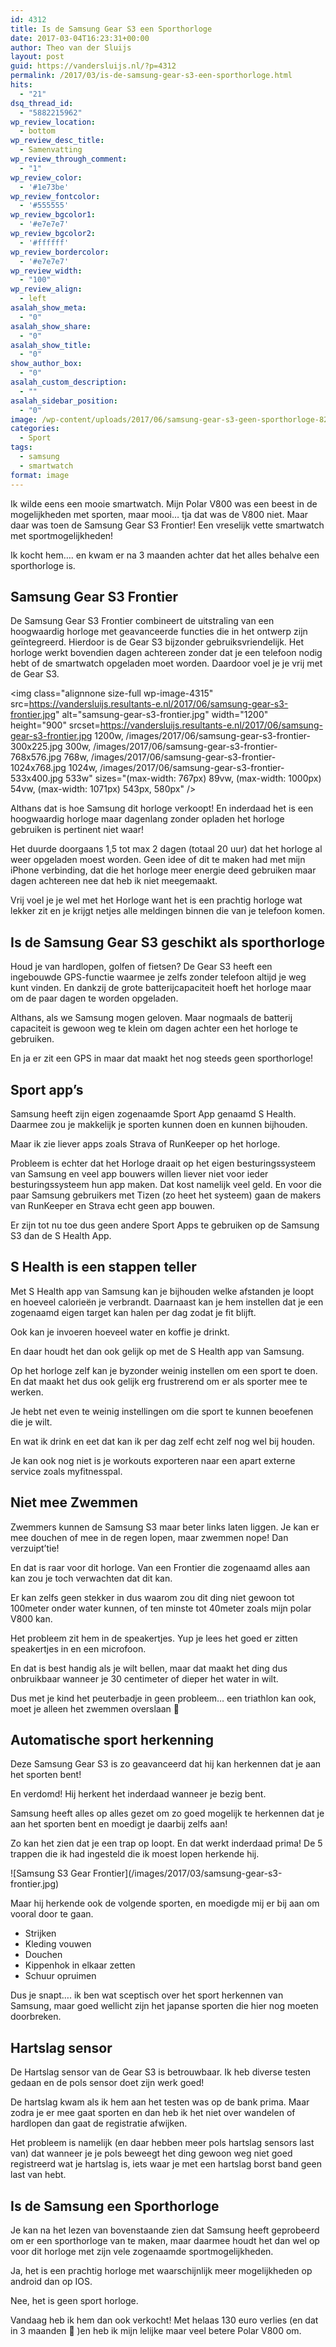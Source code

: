 ```yaml
---
id: 4312
title: Is de Samsung Gear S3 een Sporthorloge
date: 2017-03-04T16:23:31+00:00
author: Theo van der Sluijs
layout: post
guid: https://vandersluijs.nl/?p=4312
permalink: /2017/03/is-de-samsung-gear-s3-een-sporthorloge.html
hits:
  - "21"
dsq_thread_id:
  - "5882215962"
wp_review_location:
  - bottom
wp_review_desc_title:
  - Samenvatting
wp_review_through_comment:
  - "1"
wp_review_color:
  - '#1e73be'
wp_review_fontcolor:
  - '#555555'
wp_review_bgcolor1:
  - '#e7e7e7'
wp_review_bgcolor2:
  - '#ffffff'
wp_review_bordercolor:
  - '#e7e7e7'
wp_review_width:
  - "100"
wp_review_align:
  - left
asalah_show_meta:
  - "0"
asalah_show_share:
  - "0"
asalah_show_title:
  - "0"
show_author_box:
  - "0"
asalah_custom_description:
  - ""
asalah_sidebar_position:
  - "0"
image: /wp-content/uploads/2017/06/samsung-gear-s3-geen-sporthorloge-825x510.jpg
categories:
  - Sport
tags:
  - samsung
  - smartwatch
format: image
---
```

Ik wilde eens een mooie smartwatch. Mijn Polar V800 was een beest in de mogelijkheden met sporten, maar mooi&#8230; tja dat was de V800 niet. Maar daar was toen de Samsung Gear S3 Frontier! Een vreselijk vette smartwatch met sportmogelijkheden!

Ik kocht hem&#8230;. en kwam er na 3 maanden achter dat het alles behalve een sporthorloge is.

## Samsung Gear S3 Frontier

De Samsung Gear S3 Frontier combineert de uitstraling van een hoogwaardig horloge met geavanceerde functies die in het ontwerp zijn geïntegreerd. Hierdoor is de Gear S3 bijzonder gebruiksvriendelijk. Het horloge werkt bovendien dagen achtereen zonder dat je een telefoon nodig hebt of de smartwatch opgeladen moet worden. Daardoor voel je je vrij met de Gear S3.

<img class="alignnone size-full wp-image-4315" src=https://vandersluijs.resultants-e.nl/2017/06/samsung-gear-s3-frontier.jpg" alt="samsung-gear-s3-frontier.jpg" width="1200" height="900" srcset=https://vandersluijs.resultants-e.nl/2017/06/samsung-gear-s3-frontier.jpg 1200w, /images/2017/06/samsung-gear-s3-frontier-300x225.jpg 300w, /images/2017/06/samsung-gear-s3-frontier-768x576.jpg 768w, /images/2017/06/samsung-gear-s3-frontier-1024x768.jpg 1024w, /images/2017/06/samsung-gear-s3-frontier-533x400.jpg 533w" sizes="(max-width: 767px) 89vw, (max-width: 1000px) 54vw, (max-width: 1071px) 543px, 580px" />

Althans dat is hoe Samsung dit horloge verkoopt! En inderdaad het is een hoogwaardig horloge maar dagenlang zonder opladen het horloge gebruiken is pertinent niet waar!

Het duurde doorgaans 1,5 tot max 2 dagen (totaal 20 uur) dat het horloge al weer opgeladen moest worden. Geen idee of dit te maken had met mijn iPhone verbinding, dat die het horloge meer energie deed gebruiken maar dagen achtereen nee dat heb ik niet meegemaakt.

Vrij voel je je wel met het Horloge want het is een prachtig horloge wat lekker zit en je krijgt netjes alle meldingen binnen die van je telefoon komen.

## Is de Samsung Gear S3 geschikt als sporthorloge

Houd je van hardlopen, golfen of fietsen? De Gear S3 heeft een ingebouwde GPS-functie waarmee je zelfs zonder telefoon altijd je weg kunt vinden. En dankzij de grote batterijcapaciteit hoeft het horloge maar om de paar dagen te worden opgeladen.

Althans, als we Samsung mogen geloven. Maar nogmaals de batterij capaciteit is gewoon weg te klein om dagen achter een het horloge te gebruiken.

En ja er zit een GPS in maar dat maakt het nog steeds geen sporthorloge!

## Sport app&#8217;s

Samsung heeft zijn eigen zogenaamde Sport App genaamd S Health. Daarmee zou je makkelijk je sporten kunnen doen en kunnen bijhouden.

Maar ik zie liever apps zoals Strava of RunKeeper op het horloge.

Probleem is echter dat het Horloge draait op het eigen besturingssysteem van Samsung en veel app bouwers willen liever niet voor ieder besturingssysteem hun app maken. Dat kost namelijk veel geld. En voor die paar Samsung gebruikers met Tizen (zo heet het systeem) gaan de makers van RunKeeper en Strava echt geen app bouwen.

Er zijn tot nu toe dus geen andere Sport Apps te gebruiken op de Samsung S3 dan de S Health App.

## S Health is een stappen teller

Met S Health app van Samsung kan je bijhouden welke afstanden je loopt en hoeveel calorieën je verbrandt. Daarnaast kan je hem instellen dat je een zogenaamd eigen target kan halen per dag zodat je fit blijft.

Ook kan je invoeren hoeveel water en koffie je drinkt.

En daar houdt het dan ook gelijk op met de S Health app van Samsung.

Op het horloge zelf kan je byzonder weinig instellen om een sport te doen. En dat maakt het dus ook gelijk erg frustrerend om er als sporter mee te werken.

Je hebt net even te weinig instellingen om die sport te kunnen beoefenen die je wilt.

En wat ik drink en eet dat kan ik per dag zelf echt zelf nog wel bij houden.

Je kan ook nog niet is je workouts exporteren naar een apart externe service zoals myfitnesspal.

## Niet mee Zwemmen

Zwemmers kunnen de Samsung S3 maar beter links laten liggen. Je kan er mee douchen of mee in de regen lopen, maar zwemmen nope! Dan verzuipt&#8217;tie!

En dat is raar voor dit horloge. Van een Frontier die zogenaamd alles aan kan zou je toch verwachten dat dit kan.

Er kan zelfs geen stekker in dus waarom zou dit ding niet gewoon tot 100meter onder water kunnen, of ten minste tot 40meter zoals mijn polar V800 kan.

Het probleem zit hem in de speakertjes. Yup je lees het goed er zitten speakertjes in en een microfoon.

En dat is best handig als je wilt bellen, maar dat maakt het ding dus onbruikbaar wanneer je 30 centimeter of dieper het water in wilt.

Dus met je kind het peuterbadje in geen probleem&#8230; een triathlon kan ook, moet je alleen het zwemmen overslaan 🙂

## Automatische sport herkenning

Deze Samsung Gear S3 is zo geavanceerd dat hij kan herkennen dat je aan het sporten bent!

En verdomd! Hij herkent het inderdaad wanneer je bezig bent.

Samsung heeft alles op alles gezet om zo goed mogelijk te herkennen dat je aan het sporten bent en moedigt je daarbij zelfs aan!

Zo kan het zien dat je een trap op loopt. En dat werkt inderdaad prima! De 5 trappen die ik had ingesteld die ik moest lopen herkende hij.
  
!\[Samsung S3 Gear Frontier\](/images/2017/03/samsung-gear-s3-frontier.jpg)
  
Maar hij herkende ook de volgende sporten, en moedigde mij er bij aan om vooral door te gaan.

  * Strijken
  * Kleding vouwen
  * Douchen
  * Kippenhok in elkaar zetten
  * Schuur opruimen

Dus je snapt&#8230;. ik ben wat sceptisch over het sport herkennen van Samsung, maar goed wellicht zijn het japanse sporten die hier nog moeten doorbreken.

## Hartslag sensor

De Hartslag sensor van de Gear S3 is betrouwbaar. Ik heb diverse testen gedaan en de pols sensor doet zijn werk goed!

De hartslag kwam als ik hem aan het testen was op de bank prima. Maar zodra je er mee gaat sporten en dan heb ik het niet over wandelen of hardlopen dan gaat de registratie afwijken.

Het probleem is namelijk (en daar hebben meer pols hartslag sensors last van) dat wanneer je je pols beweegt het ding gewoon weg niet goed registreerd wat je hartslag is, iets waar je met een hartslag borst band geen last van hebt.

## Is de Samsung een Sporthorloge

Je kan na het lezen van bovenstaande zien dat Samsung heeft geprobeerd om er een sporthorloge van te maken, maar daarmee houdt het dan wel op voor dit horloge met zijn vele zogenaamde sportmogelijkheden.

Ja, het is een prachtig horloge met waarschijnlijk meer mogelijkheden op android dan op IOS.

Nee, het is geen sport horloge.

Vandaag heb ik hem dan ook verkocht! Met helaas 130 euro verlies (en dat in 3 maanden 🙁 )en heb ik mijn lelijke maar veel betere Polar V800 om.